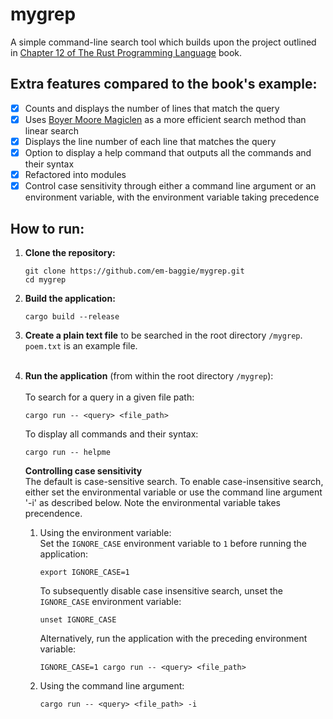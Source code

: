 # mygrep
A simple command-line search tool which builds upon the project outlined in <a href = "https://doc.rust-lang.org/book/ch12-00-an-io-project.html">Chapter 12 of The Rust Programming Language</a> book. 

## Extra features compared to the book's example:

- [x] Counts and displays the number of lines that match the query
- [x] Uses <a href="https://crates.io/crates/boyer-moore-magiclen">Boyer Moore Magiclen</a> as a more efficient search method than linear search
- [x] Displays the line number of each line that matches the query
- [x] Option to display a help command that outputs all the commands and their syntax
- [x] Refactored into modules
- [x] Control case sensitivity through either a command line argument or an environment variable, with the environment variable taking precedence

## How to run:
1. **Clone the repository:**
   ```
   git clone https://github.com/em-baggie/mygrep.git
   cd mygrep
   ```
2. **Build the application:**
   ```
   cargo build --release
   ```
3. **Create a plain text file** to be searched in the root directory `/mygrep`. `poem.txt` is an example file. <br><br>

4. **Run the application** (from within the root directory `/mygrep`):<br><br>
    To search for a query in a given file path:
    ```
    cargo run -- <query> <file_path>
    ```
    To display all commands and their syntax:
    ```
    cargo run -- helpme
    ```

    **Controlling case sensitivity**<br>
    The default is case-sensitive search. To enable case-insensitive search, either set the environmental variable or use the command line argument '-i' as described below. Note the environmental variable takes precendence.
    
    1. Using the environment variable:<br>
        Set the `IGNORE_CASE` environment variable to `1` before running the application:
        ```
        export IGNORE_CASE=1
        ```
        To subsequently disable case insensitive search, unset the `IGNORE_CASE` environment variable:
        ```
        unset IGNORE_CASE
        ```
        Alternatively, run the application with the preceding environment variable:
        ```
        IGNORE_CASE=1 cargo run -- <query> <file_path>
        ```
    2. Using the command line argument:<br>
        ```
        cargo run -- <query> <file_path> -i
        ```
